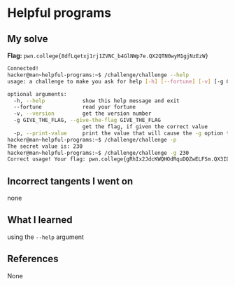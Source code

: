 # Helpful programs

## My solve
**Flag:** `pwn.college{8dfLqetxj1rj1ZVNC_b4GlNWp7e.QX2QTN0wyM1gjNzEzW}`

```bash
Connected!
hacker@man~helpful-programs:~$ /challenge/challenge --help
usage: a challenge to make you ask for help [-h] [--fortune] [-v] [-g GIVE_THE_FLAG] [-p]

optional arguments:
  -h, --help            show this help message and exit
  --fortune             read your fortune
  -v, --version         get the version number
  -g GIVE_THE_FLAG, --give-the-flag GIVE_THE_FLAG
                        get the flag, if given the correct value
  -p, --print-value     print the value that will cause the -g option to give you the flag
hacker@man~helpful-programs:~$ /challenge/challenge -p
The secret value is: 230
hacker@man~helpful-programs:~$ /challenge/challenge -g 230
Correct usage! Your flag: pwn.college{gRhIx2JdcKWQHOdRquDQZwELFSm.QX3IDO0wyM1gjNzEzW}
```

## Incorrect tangents I went on
none

## What I learned
using the `--help` argument

## References 
None

